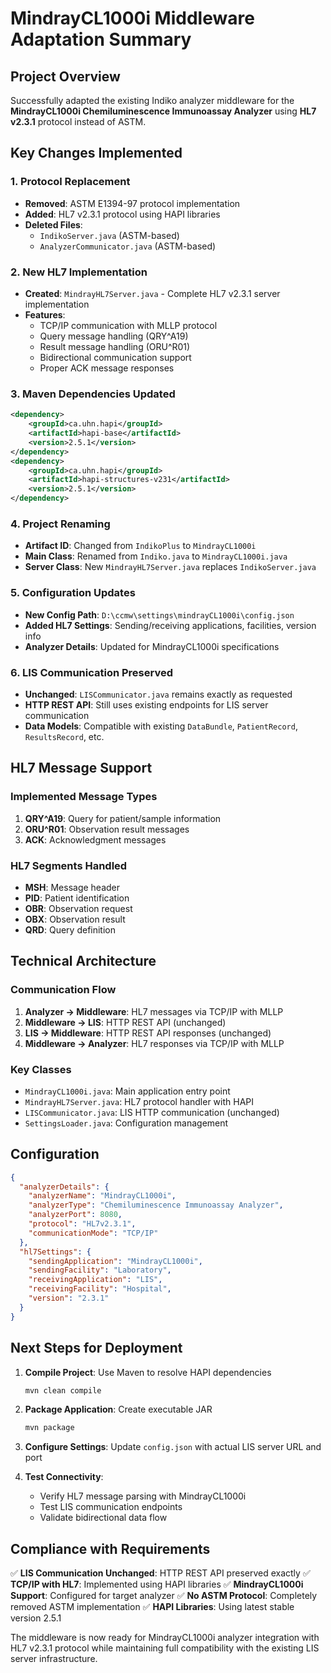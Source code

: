 # MindrayCL1000i Middleware Adaptation Summary

## Project Overview
Successfully adapted the existing Indiko analyzer middleware for the **MindrayCL1000i Chemiluminescence Immunoassay Analyzer** using **HL7 v2.3.1** protocol instead of ASTM.

## Key Changes Implemented

### 1. Protocol Replacement
- **Removed**: ASTM E1394-97 protocol implementation
- **Added**: HL7 v2.3.1 protocol using HAPI libraries
- **Deleted Files**:
  - `IndikoServer.java` (ASTM-based)
  - `AnalyzerCommunicator.java` (ASTM-based)

### 2. New HL7 Implementation
- **Created**: `MindrayHL7Server.java` - Complete HL7 v2.3.1 server implementation
- **Features**:
  - TCP/IP communication with MLLP protocol
  - Query message handling (QRY^A19)
  - Result message handling (ORU^R01)
  - Bidirectional communication support
  - Proper ACK message responses

### 3. Maven Dependencies Updated
```xml
<dependency>
    <groupId>ca.uhn.hapi</groupId>
    <artifactId>hapi-base</artifactId>
    <version>2.5.1</version>
</dependency>
<dependency>
    <groupId>ca.uhn.hapi</groupId>
    <artifactId>hapi-structures-v231</artifactId>
    <version>2.5.1</version>
</dependency>
```

### 4. Project Renaming
- **Artifact ID**: Changed from `IndikoPlus` to `MindrayCL1000i`
- **Main Class**: Renamed from `Indiko.java` to `MindrayCL1000i.java`
- **Server Class**: New `MindrayHL7Server.java` replaces `IndikoServer.java`

### 5. Configuration Updates
- **New Config Path**: `D:\ccmw\settings\mindrayCL1000i\config.json`
- **Added HL7 Settings**: Sending/receiving applications, facilities, version info
- **Analyzer Details**: Updated for MindrayCL1000i specifications

### 6. LIS Communication Preserved
- **Unchanged**: `LISCommunicator.java` remains exactly as requested
- **HTTP REST API**: Still uses existing endpoints for LIS server communication
- **Data Models**: Compatible with existing `DataBundle`, `PatientRecord`, `ResultsRecord`, etc.

## HL7 Message Support

### Implemented Message Types
1. **QRY^A19**: Query for patient/sample information
2. **ORU^R01**: Observation result messages
3. **ACK**: Acknowledgment messages

### HL7 Segments Handled
- **MSH**: Message header
- **PID**: Patient identification
- **OBR**: Observation request
- **OBX**: Observation result
- **QRD**: Query definition

## Technical Architecture

### Communication Flow
1. **Analyzer → Middleware**: HL7 messages via TCP/IP with MLLP
2. **Middleware → LIS**: HTTP REST API (unchanged)
3. **LIS → Middleware**: HTTP REST API responses (unchanged)
4. **Middleware → Analyzer**: HL7 responses via TCP/IP with MLLP

### Key Classes
- `MindrayCL1000i.java`: Main application entry point
- `MindrayHL7Server.java`: HL7 protocol handler with HAPI
- `LISCommunicator.java`: LIS HTTP communication (unchanged)
- `SettingsLoader.java`: Configuration management

## Configuration
```json
{
  "analyzerDetails": {
    "analyzerName": "MindrayCL1000i",
    "analyzerType": "Chemiluminescence Immunoassay Analyzer",
    "analyzerPort": 8080,
    "protocol": "HL7v2.3.1",
    "communicationMode": "TCP/IP"
  },
  "hl7Settings": {
    "sendingApplication": "MindrayCL1000i",
    "sendingFacility": "Laboratory",
    "receivingApplication": "LIS",
    "receivingFacility": "Hospital",
    "version": "2.3.1"
  }
}
```

## Next Steps for Deployment

1. **Compile Project**: Use Maven to resolve HAPI dependencies
   ```bash
   mvn clean compile
   ```

2. **Package Application**: Create executable JAR
   ```bash
   mvn package
   ```

3. **Configure Settings**: Update `config.json` with actual LIS server URL and port

4. **Test Connectivity**:
   - Verify HL7 message parsing with MindrayCL1000i
   - Test LIS communication endpoints
   - Validate bidirectional data flow

## Compliance with Requirements
✅ **LIS Communication Unchanged**: HTTP REST API preserved exactly
✅ **TCP/IP with HL7**: Implemented using HAPI libraries
✅ **MindrayCL1000i Support**: Configured for target analyzer
✅ **No ASTM Protocol**: Completely removed ASTM implementation
✅ **HAPI Libraries**: Using latest stable version 2.5.1

The middleware is now ready for MindrayCL1000i analyzer integration with HL7 v2.3.1 protocol while maintaining full compatibility with the existing LIS server infrastructure.